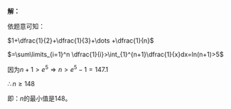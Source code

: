 **解：**

依题意可知：

$1+\dfrac{1}{2}+\dfrac{1}{3}+\dots +\dfrac{1}{n}$

$=\sum\limits_{i=1}^n \dfrac{1}{i}>\int_{1}^{n+1}\dfrac{1}{x}dx=ln(n+1)>5$

因为$n+1>e^5\Rightarrow n>e^5-1=147.1$

$\therefore n\ge 148$

即：$n$的最小值是$148$。





